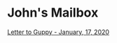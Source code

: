 <html>
<head>
    <meta charset="utf-8">
  </head>
<body>
<h1> John's Mailbox </h1>
<a href="https://pelechjohn.github.io/Correspondence-of-John/1-17-19_guppy.md"> Letter to Guppy - January, 17, 2020 </a>
</body>
</html> 
